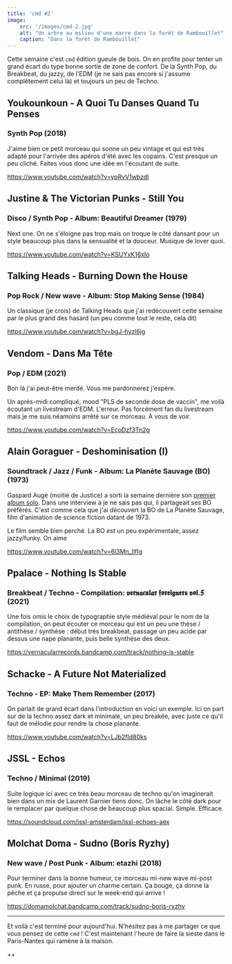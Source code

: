 ```yaml
---
title: 'cmd #2'
image:
    src: '/images/cmd-2.jpg'
    alt: "Un arbre au milieu d'une marre dans la forêt de Rambouillet"
    caption: "Dans la forêt de Rambouillet"
---
```


Cette semaine c'est `cmd` édition gueule de bois. On en profite pour tenter un
grand écart du type bonne sortie de zone de confort. De la Synth Pop, du
Breakbeat, du jazzy, de l'EDM (je ne sais pas encore si j'assume complètement celui
là) et toujours un peu de Techno.

## Youkounkoun - A Quoi Tu Danses Quand Tu Penses
### Synth Pop (2018)

J'aime bien ce petit morceau qui sonne un peu vintage et qui est très adapté pour
l'arrivée des apéros d'été avec les copains. C'est presque un peu cliché. Faites
vous donc une idée en l'écoutant de suite.

https://www.youtube.com/watch?v=ypRvV1wbzdI


## Justine & The Victorian Punks - Still You
### Disco / Synth Pop - Album: Beautiful Dreamer (1979)

Next one. On ne s'éloigne pas trop mais on troque le côté dansant pour un style
beaucoup plus dans la sensualité et la douceur. Musique de lover quoi.

https://www.youtube.com/watch?v=KSUYxK16xIo


## Talking Heads - Burning Down the House
### Pop Rock / New wave - Album:  Stop Making Sense (1984)

Un classique (je crois) de Talking Heads que j'ai redécouvert cette semaine par
le plus grand des hasard (un peu comme tout le reste, cela dit)

https://www.youtube.com/watch?v=bgJ-hyzl6jg


## Vendom - Dans Ma Tête
### Pop / EDM (2021)

Bon là j'ai peut-être merdé. Vous me pardonnerez j'espère.

Un après-midi compliqué, mood "PLS de seconde dose de vaccin", me voilà écoutant
un livestream d'EDM. L'erreur. Pas forcément fan du livestream mais je me suis
néamoins arrêté sur ce morceau. À vous de voir.

https://www.youtube.com/watch?v=EcoDzf3Tn2g


## Alain Goraguer - Deshominisation (I)
### Soundtrack / Jazz / Funk - Album: La Planète Sauvage (BO) (1973)

Gaspard Augé (moitié de Justice) a sorti la semaine dernière son [premier album
solo](https://www.discogs.com/Gaspard-Aug%C3%A9-Escapades/master/2186506). Dans
une interview à je ne sais pas qui, il partageait ses BO préférés. C'est comme
cela que j'ai découvert la BO de La Planète Sauvage, film d'animation de science
fiction datant de 1973.

Le film semble bien perché. La BO est un peu expérimentale, assez jazzy/funky.  On aime

https://www.youtube.com/watch?v=6l3Mn_llfIg


## Ppalace - Nothing Is Stable
### Breakbeat / Techno - Compilation: 𝖛𝖊𝖗𝖓𝖆𝖈𝖚𝖑𝖆𝖗 𝖋𝖔𝖗𝖊𝖎𝖌𝖓𝖊𝖗𝖘 𝖛𝖔𝖑.𝟓 (2021)

Une fois omis le choix de typographie style médiéval pour le nom de la
compilation, on peut écouter ce morceau qui est un peu une thèse / antithèse /
synthèse : début très breakbeat, passage un peu acide par dessus une nape
planante, puis belle synthèse des deux.

https://vernacularrecords.bandcamp.com/track/nothing-is-stable


## Schacke - A Future Not Materialized
### Techno - EP: Make Them Remember (2017)

On parlait de grand écart dans l'introduction en voici un exemple. Ici on part
sur de la techno assez dark et minimale, un peu breakée, avec juste ce qu'il faut
de mélodie pour rendre la chose planante.

https://www.youtube.com/watch?v=LJb2fId80ks


## JSSL - Echos
### Techno / Minimal (2019)

Suite logique ici avec ce très beau morceau de techno qu'on imaginerait bien
dans un mix de Laurent Garnier tiens donc. On lâche le côté dark pour le
remplacer par quelque chose de beaucoup plus spacial. Simple. Efficace.

https://soundcloud.com/jssl-amsterdam/jssl-echoes-aex


## Molchat Doma - Sudno (Boris Ryzhy)
### New wave / Post Punk - Album: etazhi (2018)

Pour terminer dans la bonne humeur, ce morceau mi-new wave mi-post punk. En
russe, pour ajouter un charme certain. Ça bouge, ça donne la pêche et ça
propulse direct sur le week-end qui arrive !

https://domamolchat.bandcamp.com/track/sudno-boris-ryzhy

---

Et voilà c'est terminé pour aujourd'hui. N'hésitez pas à me partager ce que vous
pensez de cette `cmd` ! C'est maintenant l'heure de faire la sieste dans le
Paris-Nantes qui ramène à la maison.

++
